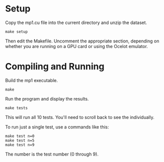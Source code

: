 # Setup

Copy the mp1.cu file into the current directory and unzip the dataset.

    make setup

Then edit the Makefile. Uncomment the appropriate section, depending on whether you 
are running on a GPU card or using the Ocelot emulator.


# Compiling and Running

Build the mp1 executable.

    make

Run the program and display the results.

    make tests

This will run all 10 tests. You'll need to scroll back to see the individually.

To run just a single test, use a commands like this:

    make test n=0
    make test n=5
    make test n=9

The number is the test number (0 through 9).

